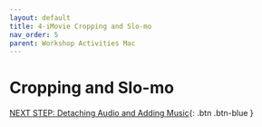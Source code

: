 ```yaml
---
layout: default
title: 4-iMovie Cropping and Slo-mo
nav_order: 5
parent: Workshop Activities Mac
---
```

# Cropping and Slo-mo

[NEXT STEP: Detaching Audio and Adding Music](imovie-audio-music.html){: .btn .btn-blue }
